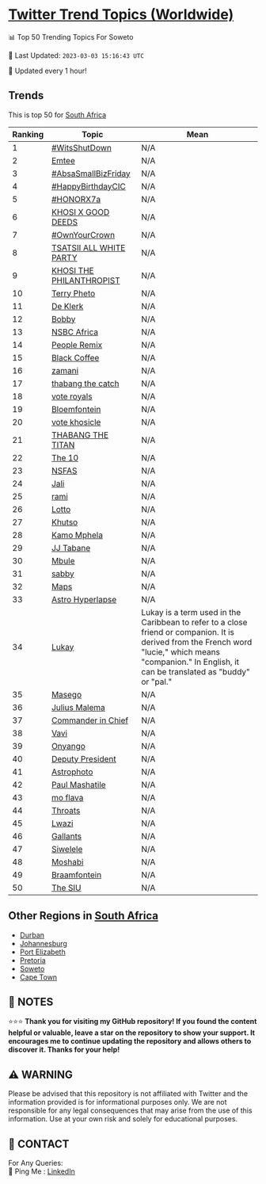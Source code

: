 [Twitter Trend Topics (Worldwide)](https://github.com/ErcinDedeoglu/Twitter-Trend-Topics)
==========


📊 Top 50 Trending Topics For Soweto

📆 Last Updated: `2023-03-03 15:16:43 UTC`

🔧 Updated every 1 hour!


## Trends

This is top 50 for [South Africa](</South Africa>)

| Ranking | Topic | Mean |
| ------- | ------------ | ------------ |
| 1 | [#WitsShutDown](http://twitter.com/search?q=%23WitsShutDown) | N/A |
| 2 | [Emtee](http://twitter.com/search?q=Emtee) | N/A |
| 3 | [#AbsaSmallBizFriday](http://twitter.com/search?q=%23AbsaSmallBizFriday) | N/A |
| 4 | [#HappyBirthdayCIC](http://twitter.com/search?q=%23HappyBirthdayCIC) | N/A |
| 5 | [#HONORX7a](http://twitter.com/search?q=%23HONORX7a) | N/A |
| 6 | [KHOSI X GOOD DEEDS](http://twitter.com/search?q=KHOSI+X+GOOD+DEEDS) | N/A |
| 7 | [#OwnYourCrown](http://twitter.com/search?q=%23OwnYourCrown) | N/A |
| 8 | [TSATSII ALL WHITE PARTY](http://twitter.com/search?q=TSATSII+ALL+WHITE+PARTY) | N/A |
| 9 | [KHOSI THE PHILANTHROPIST](http://twitter.com/search?q=KHOSI+THE+PHILANTHROPIST) | N/A |
| 10 | [Terry Pheto](http://twitter.com/search?q=Terry+Pheto) | N/A |
| 11 | [De Klerk](http://twitter.com/search?q=De+Klerk) | N/A |
| 12 | [Bobby](http://twitter.com/search?q=Bobby) | N/A |
| 13 | [NSBC Africa](http://twitter.com/search?q=NSBC+Africa) | N/A |
| 14 | [People Remix](http://twitter.com/search?q=People+Remix) | N/A |
| 15 | [Black Coffee](http://twitter.com/search?q=Black+Coffee) | N/A |
| 16 | [zamani](http://twitter.com/search?q=zamani) | N/A |
| 17 | [thabang the catch](http://twitter.com/search?q=thabang+the+catch) | N/A |
| 18 | [vote royals](http://twitter.com/search?q=vote+royals) | N/A |
| 19 | [Bloemfontein](http://twitter.com/search?q=Bloemfontein) | N/A |
| 20 | [vote khosicle](http://twitter.com/search?q=vote+khosicle) | N/A |
| 21 | [THABANG THE TITAN](http://twitter.com/search?q=THABANG+THE+TITAN) | N/A |
| 22 | [The 10](http://twitter.com/search?q=The+10) | N/A |
| 23 | [NSFAS](http://twitter.com/search?q=NSFAS) | N/A |
| 24 | [Jali](http://twitter.com/search?q=Jali) | N/A |
| 25 | [rami](http://twitter.com/search?q=rami) | N/A |
| 26 | [Lotto](http://twitter.com/search?q=Lotto) | N/A |
| 27 | [Khutso](http://twitter.com/search?q=Khutso) | N/A |
| 28 | [Kamo Mphela](http://twitter.com/search?q=Kamo+Mphela) | N/A |
| 29 | [JJ Tabane](http://twitter.com/search?q=JJ+Tabane) | N/A |
| 30 | [Mbule](http://twitter.com/search?q=Mbule) | N/A |
| 31 | [sabby](http://twitter.com/search?q=sabby) | N/A |
| 32 | [Maps](http://twitter.com/search?q=Maps) | N/A |
| 33 | [Astro Hyperlapse](http://twitter.com/search?q=Astro+Hyperlapse) | N/A |
| 34 | [Lukay](http://twitter.com/search?q=Lukay) | Lukay is a term used in the Caribbean to refer to a close friend or companion. It is derived from the French word "lucie," which means "companion." In English, it can be translated as "buddy" or "pal." |
| 35 | [Masego](http://twitter.com/search?q=Masego) | N/A |
| 36 | [Julius Malema](http://twitter.com/search?q=Julius+Malema) | N/A |
| 37 | [Commander in Chief](http://twitter.com/search?q=Commander+in+Chief) | N/A |
| 38 | [Vavi](http://twitter.com/search?q=Vavi) | N/A |
| 39 | [Onyango](http://twitter.com/search?q=Onyango) | N/A |
| 40 | [Deputy President](http://twitter.com/search?q=Deputy+President) | N/A |
| 41 | [Astrophoto](http://twitter.com/search?q=Astrophoto) | N/A |
| 42 | [Paul Mashatile](http://twitter.com/search?q=Paul+Mashatile) | N/A |
| 43 | [mo flava](http://twitter.com/search?q=mo+flava) | N/A |
| 44 | [Throats](http://twitter.com/search?q=Throats) | N/A |
| 45 | [Lwazi](http://twitter.com/search?q=Lwazi) | N/A |
| 46 | [Gallants](http://twitter.com/search?q=Gallants) | N/A |
| 47 | [Siwelele](http://twitter.com/search?q=Siwelele) | N/A |
| 48 | [Moshabi](http://twitter.com/search?q=Moshabi) | N/A |
| 49 | [Braamfontein](http://twitter.com/search?q=Braamfontein) | N/A |
| 50 | [The SIU](http://twitter.com/search?q=The+SIU) | N/A |



## Other Regions in [South Africa](</South Africa>)

* [Durban](</South Africa/Durban.md>)
* [Johannesburg](</South Africa/Johannesburg.md>)
* [Port Elizabeth](</South Africa/Port Elizabeth.md>)
* [Pretoria](</South Africa/Pretoria.md>)
* [Soweto](</South Africa/Soweto.md>)
* [Cape Town](</South Africa/Cape Town.md>)



## 📝 NOTES

⭐⭐⭐ **Thank you for visiting my GitHub repository! If you found the content helpful or valuable, leave a star on the repository to show your support. It encourages me to continue updating the repository and allows others to discover it. Thanks for your help!**


## ⚠️ WARNING

Please be advised that this repository is not affiliated with Twitter and the information provided is for informational purposes only. We are not responsible for any legal consequences that may arise from the use of this information. Use at your own risk and solely for educational purposes.


## 📨 CONTACT

 For Any Queries:  
            🏓 Ping Me : [LinkedIn](https://www.linkedin.com/in/ercindedeoglu/)
